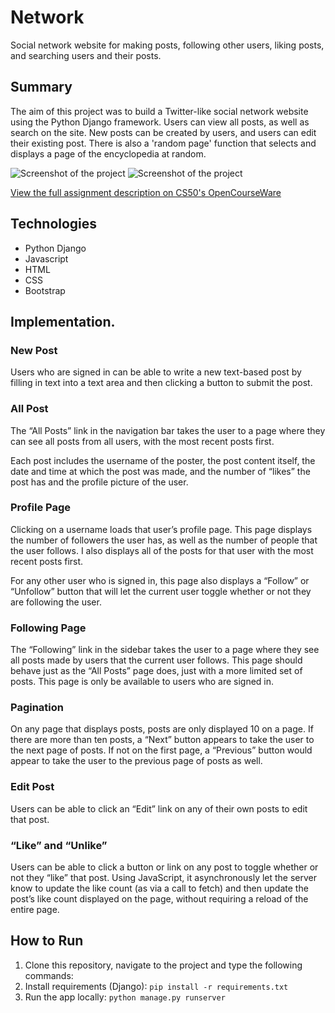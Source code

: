 # Network
Social network website for making posts, following other users, liking posts, and searching users and their posts.

## Summary

The aim of this project was to build a Twitter-like social network website using the Python Django framework. Users can view all posts, as well as search on the site. New posts can be created by users, and users can edit their existing post. There is also a 'random page' function that selects and displays a page of the encyclopedia at random.

<img src="network-home.png" alt="Screenshot of the project">
<img src="network.png" alt="Screenshot of the project">

[View the full assignment description on CS50's OpenCourseWare](https://cs50.harvard.edu/web/2020/projects/4/network/)

## Technologies
* Python Django
* Javascript
* HTML
* CSS
* Bootstrap

## Implementation.

### New Post
Users who are signed in can be able to write a new text-based post by filling in text into a text area and then clicking a button to submit the post.

### All Post
The “All Posts” link in the navigation bar takes the user to a page where they can see all posts from all users, with the most recent posts first.

Each post includes the username of the poster, the post content itself, the date and time at which the post was made, and the number of “likes” the post has and the profile picture of the user.

### Profile Page
Clicking on a username loads that user’s profile page. This page displays the number of followers the user has, as well as the number of people that the user follows. I also displays all of the posts for that user with the most recent posts first. 

For any other user who is signed in, this page also displays a “Follow” or “Unfollow” button that will let the current user toggle whether or not they are following the user. 

### Following Page
The “Following” link in the sidebar takes the user to a page where they see all posts made by users that the current user follows. This page should behave just as the “All Posts” page does, just with a more limited set of posts. This page is only be available to users who are signed in.

### Pagination
On any page that displays posts, posts are only displayed 10 on a page. If there are more than ten posts, a “Next” button appears to take the user to the next page of posts. If not on the first page, a “Previous” button would appear to take the user to the previous page of posts as well.

### Edit Post
Users can be able to click an “Edit” link on any of their own posts to edit that post. 

### “Like” and “Unlike”
Users can be able to click a button or link on any post to toggle whether or not they “like” that post. Using JavaScript, it asynchronously let the server know to update the like count (as via a call to fetch) and then update the post’s like count displayed on the page, without requiring a reload of the entire page.

## How to Run
1. Clone this repository, navigate to the project and type the following commands:
2. Install requirements (Django): `pip install -r requirements.txt`
3. Run the app locally: `python manage.py runserver`